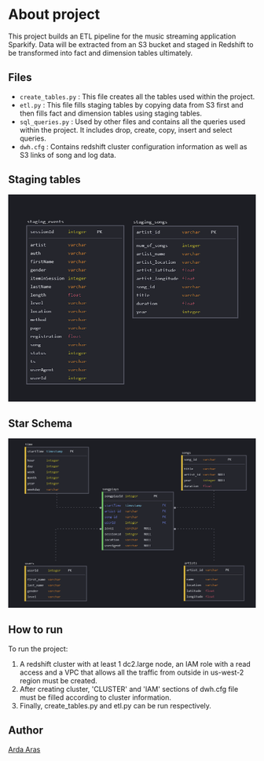# About project

This project builds an ETL pipeline for the music streaming application Sparkify. Data will be extracted from an S3 bucket and staged in Redshift to be transformed into fact and dimension tables ultimately. 

## Files

+ `create_tables.py` : This file creates all the tables used within the project.
+ `etl.py`           : This file fills staging tables by copying data from S3 first and then fills fact and dimension tables using staging tables.
+ `sql_queries.py`   : Used by other files and contains all the queries used within the project. It includes drop, create, copy, insert and select queries.
+ `dwh.cfg`          : Contains redshift cluster configuration information as well as S3 links of song and log data.

## Staging tables

![staging_tables](staging_tables.png)

## Star Schema

![star schema](star_schema.png)


## How to run

To run the project:

1. A redshift cluster with at least 1 dc2.large node, an IAM role with a read access and a VPC that allows all the traffic from outside in us-west-2 region must be created.
2. After creating cluster, 'CLUSTER' and 'IAM' sections of dwh.cfg file must be filled according to cluster information.
3. Finally, create_tables.py and etl.py can be run respectively.

## Author

[Arda Aras](https://www.linkedin.com/in/arda-aras/)
